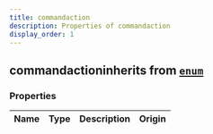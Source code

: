 ```yaml
---
title: commandaction
description: Properties of commandaction
display_order: 1
---
```


## commandactioninherits from [`enum`](./enum.html)

### Properties

| Name | Type | Description | Origin |
|------|------|-------------|--------|


